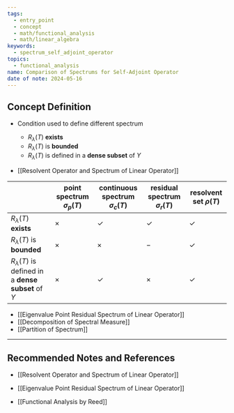 ```yaml
---
tags:
  - entry_point
  - concept
  - math/functional_analysis
  - math/linear_algebra
keywords:
  - spectrum_self_adjoint_operator
topics:
  - functional_analysis
name: Comparison of Spectrums for Self-Adjoint Operator
date of note: 2024-05-16
---
```


## Concept Definition


- Condition used to define different spectrum
	- $R_{\lambda}(T)$ **exists**
	- $R_{\lambda}(T)$ is **bounded**
	- $R_{\lambda}(T)$ is defined in a **dense subset** of $Y$

- [[Resolvent Operator and Spectrum of Linear Operator]]

|                                                          | **point spectrum** $\sigma_{p}(T)$ | **continuous spectrum** $\sigma_{c}(T)$ | **residual spectrum** $\sigma_{r}(T)$ | **resolvent set** $\rho(T)$ |
| -------------------------------------------------------- | ---------------------------------- | --------------------------------------- | ------------------------------------- | --------------------------- |
| $R_{\lambda}(T)$ **exists**                              | $\times$                           | $\checkmark$                            | $\checkmark$                          | $\checkmark$                |
| $R_{\lambda}(T)$ is **bounded**                          | $\times$                           | $\times$                                | $-$                                   | $\checkmark$                |
| $R_{\lambda}(T)$ is defined in a **dense subset** of $Y$ | $\times$                           | $\checkmark$                            | $\times$                              | $\checkmark$                |


- [[Eigenvalue Point Residual Spectrum of Linear Operator]]
- [[Decomposition of Spectral Measure]]
- [[Partition of Spectrum]]



-----------
##  Recommended Notes and References

- [[Resolvent Operator and Spectrum of Linear Operator]]
- [[Eigenvalue Point Residual Spectrum of Linear Operator]]


- [[Functional Analysis by Reed]]